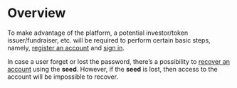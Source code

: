 # Overview

To make advantage of the platform, a potential investor/token issuer/fundraiser, etc. will be required to perform certain basic steps, namely, [register an account](registration.md) and [sign in](sign-in-sign-out.md).

In case a user forget or lost the password, there’s a possibility to [recover an account](account-recovery.md) using the **seed**. However, if the **seed** is lost, then access to the account will be impossible to recover.



